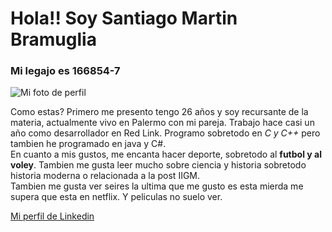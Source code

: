 # Hola!! Soy  Santiago Martin Bramuglia
### Mi legajo es 166854-7  

![Mi foto de perfil](C:/Users/DELL/Documents/Fotos/FotoPerfil.jpg)

Como estas? Primero me presento tengo 26 años y soy recursante de la materia, actualmente vivo en Palermo con mi pareja. Trabajo hace casi un año como desarrollador en Red Link. Programo sobretodo en *C y C++* pero tambien he programado en java y C#.  
En cuanto a mis gustos, me encanta hacer deporte, sobretodo al __futbol y al voley__. Tambien me gusta leer mucho sobre ciencia y historia sobretodo historia moderna o relacionada a la post IIGM.  
Tambien me gusta ver seires la ultima que me gusto es esta mierda me supera que esta en netflix. Y peliculas no suelo ver.  

[Mi perfil de Linkedin](https://www.linkedin.com/in/santiago-martin-bramuglia-08089b60/)

